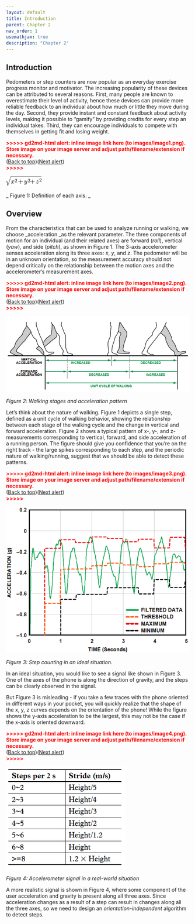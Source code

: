 ```yaml
---
layout: default
title: Introduction
parent: Chapter 2
nav_order: 1
usemathjax: true
description: "Chapter 2"
---
```


## Introduction

Pedometers or step counters are now popular as an everyday exercise progress monitor and motivator. The increasing popularity of these devices can be attributed to several reasons. First, many people are known to overestimate their level of activity, hence these devices can provide more reliable feedback to an individual about how much or little they move during the day. Second, they provide instant and constant feedback about activity levels, making it possible to “gamify” by providing credits for every step an individual takes. Third, they can encourage individuals to compete with themselves in getting fit and losing weight. 



<p id="gdcalert1" ><span style="color: red; font-weight: bold">>>>>>  gd2md-html alert: inline image link here (to images/image1.png). Store image on your image server and adjust path/filename/extension if necessary. </span><br>(<a href="#">Back to top</a>)(<a href="#gdcalert2">Next alert</a>)<br><span style="color: red; font-weight: bold">>>>>> </span></p>


![alt_text](images/image1.png "image_tooltip")


_				Figure 1: Definition of each axis. _


## Overview

From the characteristics that can be used to analyze running or walking, we choose _acceleration _as the relevant parameter. The three components of motion for an individual (and their related axes) are forward (_roll_), vertical (_yaw_), and side (_pitch_), as shown in Figure 1. The 3-axis accelerometer senses acceleration along its three axes: _x_, _y_, and _z_. The pedometer will be in an unknown orientation, so the measurement accuracy should not depend critically on the relationship between the motion axes and the accelerometer’s measurement axes.



<p id="gdcalert2" ><span style="color: red; font-weight: bold">>>>>>  gd2md-html alert: inline image link here (to images/image2.png). Store image on your image server and adjust path/filename/extension if necessary. </span><br>(<a href="#">Back to top</a>)(<a href="#gdcalert3">Next alert</a>)<br><span style="color: red; font-weight: bold">>>>>> </span></p>


![alt_text](images/image2.png "image_tooltip")


_Figure 2: Walking stages and acceleration pattern_

Let’s think about the nature of walking. Figure 1 depicts a single step, defined as a unit cycle of walking behavior, showing the relationship between each stage of the walking cycle and the change in vertical and forward acceleration. Figure 2 shows a typical pattern of x-, y-, and z- measurements corresponding to vertical, forward, and side acceleration of a  running person. The figure should give you confidence that you’re on the right track - the large spikes corresponding to each step, and the periodic nature of walking/running, suggest that we should be able to detect these patterns.



<p id="gdcalert3" ><span style="color: red; font-weight: bold">>>>>>  gd2md-html alert: inline image link here (to images/image3.png). Store image on your image server and adjust path/filename/extension if necessary. </span><br>(<a href="#">Back to top</a>)(<a href="#gdcalert4">Next alert</a>)<br><span style="color: red; font-weight: bold">>>>>> </span></p>


![alt_text](images/image3.png "image_tooltip")


_Figure 3: Step counting in an ideal situation._

In an ideal situation, you would like to see a signal like shown in Figure 3. One of the axes of the phone is along the direction of gravity, and the steps can be clearly observed in the signal.

But Figure 3 is misleading - if you take a few traces with the phone oriented in different ways in your pocket, you will quickly realize that the shape of the x, y, z curves depends on the orientation of the phone! While the figure shows the y-axis acceleration to be the largest, this may not be the case if the x-axis is oriented downward. 



<p id="gdcalert4" ><span style="color: red; font-weight: bold">>>>>>  gd2md-html alert: inline image link here (to images/image4.png). Store image on your image server and adjust path/filename/extension if necessary. </span><br>(<a href="#">Back to top</a>)(<a href="#gdcalert5">Next alert</a>)<br><span style="color: red; font-weight: bold">>>>>> </span></p>


![alt_text](images/image4.png "image_tooltip")


_Figure 4: Accelerometer signal in a real-world situation_

A more realistic signal is shown in Figure 4, where some component of the user acceleration and gravity is present along all three axes. Since acceleration changes as a result of a step can result in changes along all the three axes, so we need to design an _orientation-independent_ algorithm to detect steps. 
